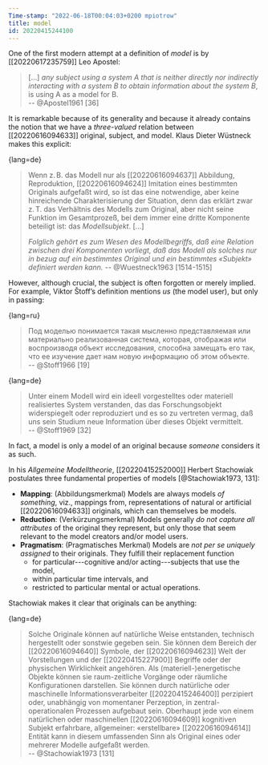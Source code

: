 ```yaml
---
Time-stamp: "2022-06-18T00:04:03+0200 mpiotrow"
title: model
id: 20220415244100
---
```


One of the first modern attempt at a definition of *model* is by [[20220617235759]] Leo Apostel:

> […] *any subject using a system A that is neither directly nor indirectly interacting with a system B to obtain information about the system B*, is using A as a model for B.  
-- @Apostel1961 [36]

It is remarkable because of its generality and because it already contains the notion that we have a *three-valued* relation between [[20220616094633]] original, subject, and model.  Klaus Dieter Wüstneck makes this explicit:

{lang=de}
> Wenn z. B. das Modell nur als [[20220616094637]] Abbildung, Reproduktion, [[20220616094624]] Imitation eines bestimmten Originals aufgefaßt wird, so ist das eine notwendige, aber keine hinreichende Charakterisierung der Situation, denn das erklärt zwar z. T. das Verhältnis des Modells zum Original, aber nicht seine Funktion im Gesamtprozeß, bei dem immer eine dritte Komponente beteiligt ist: das *Modellsubjekt*. […]
>
> *Folglich gehört es zum Wesen des Modellbegriffs, daß eine Relation zwischen drei Komponenten vorliegt, daß das Modell als solches nur in bezug auf ein bestimmtes Original und ein bestimmtes «Subjekt» definiert werden kann.*
-- @Wuestneck1963 [1514-1515]

However, although crucial, the subject is often forgotten or merely implied.  For example, Viktor Štoff’s definition mentions *us* (the model user), but only in passing:

{lang=ru}
> Под моделью понимается такая мысленно представляемая или материально реализованная система, которая, отображая или воспроизводя объект исследования, способна замещать его так, что ее изучение дает нам новую информацию об этом объекте.  
-- @Stoff1966 [19]

{lang=de}
> Unter einem Modell wird ein ideell vorgestelltes oder materiell realisiertes System verstanden, das das Forschungsobjekt widerspiegelt oder reproduziert und es so zu vertreten vermag, daß uns sein Studium neue Information über dieses Objekt vermittelt.  
-- @Stoff1969 [32]

In fact, a model is only a model of an original because *someone* considers it as such.

In his *Allgemeine Modelltheorie*, [[20220415252000]] Herbert Stachowiak postulates three fundamental properties of models [@Stachowiak1973, 131]:

- **Mapping**: (Abbildungsmerkmal) Models are always models *of something*, viz., mappings from, representations of natural or artificial [[20220616094633]] originals, which can themselves be models.
- **Reduction**: (Verkürzungsmerkmal) Models generally *do not capture all attributes* of the original they represent, but only those that seem relevant to the model creators and/or model users.
- **Pragmatism**: (Pragmatisches Merkmal) Models are *not per se uniquely assigned* to their originals. They fulfill their replacement function
    - for particular---cognitive and/or acting---subjects that use the model,
    - within particular time intervals, and
    - restricted to particular mental or actual operations.

Stachowiak makes it clear that originals can be anything:

{lang=de}
> Solche Originale können auf natürliche Weise entstanden, technisch hergestellt oder sonstwie gegeben sein. Sie können dem Bereich der [[20220616094640]] Symbole, der [[20220616094623]] Welt der Vorstellungen und der [[20220415227900]] Begriffe oder der physischen Wirklichkeit angehören. Als (materiell-)energetische Objekte können sie raum-zeitliche Vorgänge oder räumliche Konfigurationen darstellen. Sie können durch natürliche oder maschinelle Informationsverarbeiter [[20220415246400]] perzipiert oder, unabhängig von momentaner Perzeption, in zentral-operationalen Prozessen aufgebaut sein. Oberhaupt jede von einem natürlichen oder maschinellen [[20220616094609]] kognitiven Subjekt erfahrbare, allgemeiner: «erstellbare» [[20220616094614]] Entität kann in diesem umfassenden Sinn als Original eines oder mehrerer Modelle aufgefaßt werden.  
-- @Stachowiak1973 [131]

